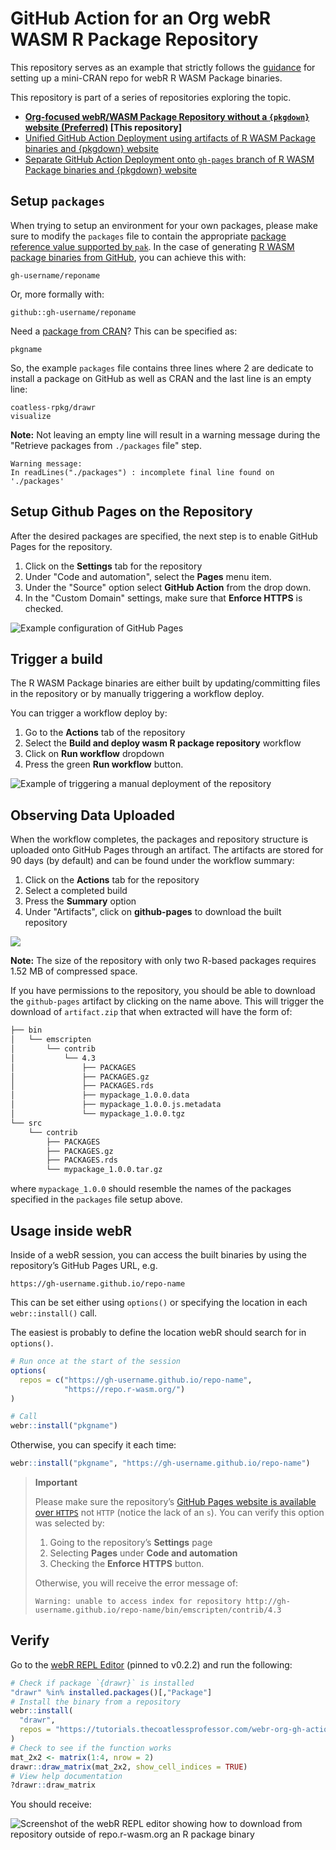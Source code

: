 # GitHub Action for an Org webR WASM R Package Repository

This repository serves as an example that strictly follows the [guidance](https://r-wasm.github.io/rwasm/articles/github-actions.html) for setting up a mini-CRAN repo for webR R WASM Package binaries.

This repository is part of a series of repositories exploring the topic.

- **[Org-focused webR/WASM Package Repository without a `{pkgdown}` website (Preferred)](https://github.com/coatless-tutorials/webr-org-gh-action)  [This repository]**
- [Unified GitHub Action Deployment using artifacts of R WASM Package binaries and {pkgdown} website](https://github.com/coatless-tutorials/webr-unified-gh-workflow)
- [Separate GitHub Action Deployment onto `gh-pages` branch of R WASM Package binaries and {pkgdown} website](https://github.com/coatless-tutorials/webr-github-action-wasm-binaries)


## Setup `packages`

When trying to setup an environment for your own packages, please make sure to modify the `packages` file to contain the appropriate [package reference value supported by `pak`](https://r-lib.github.io/pkgdepends/reference/pkg_refs.html). In the case of generating [R WASM package binaries from GitHub](https://r-lib.github.io/pkgdepends/reference/pkg_refs.html#github-packages-github-), you can achieve this with: 

```
gh-username/reponame
```

Or, more formally with: 

```
github::gh-username/reponame
```

Need a [package from CRAN](https://r-lib.github.io/pkgdepends/reference/pkg_refs.html#cran-packages-cran-)? This can be specified as: 

```
pkgname
```

So, the example `packages` file contains three lines where 2 are dedicate to install a package on GitHub as well as CRAN and the last line is an empty line:

```
coatless-rpkg/drawr
visualize

```

**Note:** Not leaving an empty line will result in a warning message during the "Retrieve packages from `./packages` file" step.

```
Warning message:
In readLines("./packages") : incomplete final line found on './packages'
```

## Setup Github Pages on the Repository

After the desired packages are specified, the next step is to enable GitHub Pages for the repository.

1. Click on the **Settings** tab for the repository
2. Under "Code and automation", select the **Pages** menu item.
3. Under the "Source" option select **GitHub Action** from the drop down.
4. In the "Custom Domain" settings, make sure that **Enforce HTTPS** is checked.

![Example configuration of GitHub Pages](figures/github-pages-configuration-for-org-repository.png)

## Trigger a build

The R WASM Package binaries are either built by updating/committing files in the repository or by manually triggering a workflow deploy.

You can trigger a workflow deploy by:

1. Go to the **Actions** tab of the repository
2. Select the **Build and deploy wasm R package repository** workflow
3. Click on **Run workflow** dropdown
4. Press the green **Run workflow** button.

![Example of triggering a manual deployment of the repository](figures/github-pages-trigger-cran-repo-build.png)

## Observing Data Uploaded 

When the workflow completes, the packages and repository structure is uploaded onto GitHub Pages through
an artifact. The artifacts are stored for 90 days (by default) and can be found under the workflow
summary:

1. Click on the **Actions** tab for the repository
2. Select a completed build
3. Press the **Summary** option
4. Under "Artifacts", click on **github-pages** to download the built repository

![](figures/github-actions-webr-repo-github-pages-artifact.png)

**Note:** The size of the repository with only two R-based packages requires 1.52 MB of compressed space.

If you have permissions to the repository, you should be able to download the `github-pages` artifact
by clicking on the name above. This will trigger the download of `artifact.zip` that when extracted
will have the form of: 

```sh
├── bin
│   └── emscripten
│       └── contrib
│           └── 4.3
│               ├── PACKAGES
│               ├── PACKAGES.gz
│               ├── PACKAGES.rds
│               ├── mypackage_1.0.0.data
│               ├── mypackage_1.0.0.js.metadata
│               └── mypackage_1.0.0.tgz
└── src
    └── contrib
        ├── PACKAGES
        ├── PACKAGES.gz
        ├── PACKAGES.rds
        └── mypackage_1.0.0.tar.gz
```

where `mypackage_1.0.0` should resemble the names of the packages specified in the `packages` file setup above.

## Usage inside webR

Inside of a webR session, you can access the built binaries by using the
repository’s GitHub Pages URL, e.g.

```
https://gh-username.github.io/repo-name
```

This can be set either using `options()` or specifying the location in
each `webr::install()` call.

The easiest is probably to define the location webR should search for in
`options()`.

``` r
# Run once at the start of the session
options(
  repos = c("https://gh-username.github.io/repo-name", 
            "https://repo.r-wasm.org/")
)

# Call
webr::install("pkgname")
```

Otherwise, you can specify it each time:

``` r
webr::install("pkgname", "https://gh-username.github.io/repo-name")
```

<div>

> **Important**
>
> Please make sure the repository’s [GitHub Pages website is available
> over
> `HTTPS`](https://docs.github.com/en/pages/getting-started-with-github-pages/securing-your-github-pages-site-with-https#enforcing-https-for-your-github-pages-site)
> not `HTTP` (notice the lack of an `s`). You can verify this option was
> selected by:
>
> 1.  Going to the repository’s **Settings** page
> 2.  Selecting **Pages** under **Code and automation**
> 3.  Checking the **Enforce HTTPS** button.
>
> Otherwise, you will receive the error message of:
>
>     Warning: unable to access index for repository http://gh-username.github.io/repo-name/bin/emscripten/contrib/4.3

</div>

## Verify

Go to the [webR REPL Editor](https://webr.r-wasm.org/v0.2.2/) (pinned to
v0.2.2) and run the following:

``` r
# Check if package `{drawr}` is installed
"drawr" %in% installed.packages()[,"Package"]
# Install the binary from a repository
webr::install(
  "drawr", 
  repos = "https://tutorials.thecoatlessprofessor.com/webr-org-gh-action/"
)
# Check to see if the function works
mat_2x2 <- matrix(1:4, nrow = 2)
drawr::draw_matrix(mat_2x2, show_cell_indices = TRUE)
# View help documentation
?drawr::draw_matrix
```

You should receive:

![Screenshot of the webR REPL editor showing how to download from
repository outside of repo.r-wasm.org an R package
binary](figures/webr-repl-example-workflow.png)
